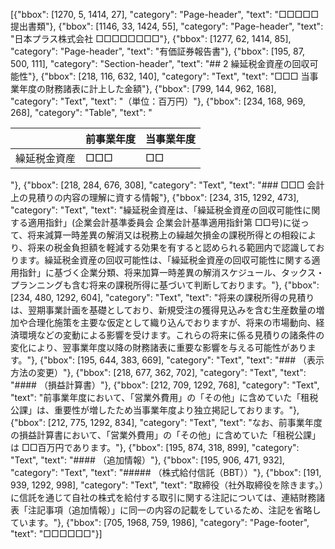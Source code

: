 [{"bbox": [1270, 5, 1414, 27], "category": "Page-header", "text": "□□□□□提出書類"}, {"bbox": [1146, 33, 1424, 55], "category": "Page-header", "text": "日本プラス株式会社 □□□□□□□□"}, {"bbox": [1277, 62, 1414, 85], "category": "Page-header", "text": "有価証券報告書"}, {"bbox": [195, 87, 500, 111], "category": "Section-header", "text": "## 2 繰延税金資産の回収可能性"}, {"bbox": [218, 116, 632, 140], "category": "Text", "text": "□□□ 当事業年度の財務諸表に計上した金額"}, {"bbox": [799, 144, 962, 168], "category": "Text", "text": "（単位：百万円）"}, {"bbox": [234, 168, 969, 268], "category": "Table", "text": "<table><thead><tr><th></th><th>前事業年度</th><th>当事業年度</th></tr></thead><tbody><tr><td>繰延税金資産</td><td>□□□</td><td>□□</td></tr></tbody></table>"}, {"bbox": [218, 284, 676, 308], "category": "Text", "text": "### □□□ 会計上の見積りの内容の理解に資する情報"}, {"bbox": [234, 315, 1292, 473], "category": "Text", "text": "繰延税金資産は、「繰延税金資産の回収可能性に関する適用指針」(企業会計基準委員会 企業会計基準適用指針第 □□号)に従って、将来減算一時差異の解消又は税務上の繰越欠損金の課税所得との相殺により、将来の税金負担額を軽減する効果を有すると認められる範囲内で認識しております。繰延税金資産の回収可能性は、「繰延税金資産の回収可能性に関する適用指針」に基づく企業分類、将来加算一時差異の解消スケジュール、タックス・プランニングも含む将来の課税所得に基づいて判断しております。"}, {"bbox": [234, 480, 1292, 604], "category": "Text", "text": "将来の課税所得の見積りは、翌期事業計画を基礎としており、新規受注の獲得見込みを含む生産数量の増加や合理化施策を主要な仮定として織り込んでおりますが、将来の市場動向、経済環境などの変動による影響を受けます。これらの将来に係る見積りの諸条件の変化により、翌事業年度以降の財務諸表に重要な影響を与える可能性があります。"}, {"bbox": [195, 644, 383, 669], "category": "Text", "text": "### （表示方法の変更）"}, {"bbox": [218, 677, 362, 702], "category": "Text", "text": "#### （損益計算書）"}, {"bbox": [212, 709, 1292, 768], "category": "Text", "text": "前事業年度において、「営業外費用」の「その他」に含めていた「租税公課」は、重要性が増したため当事業年度より独立掲記しております。"}, {"bbox": [212, 775, 1292, 834], "category": "Text", "text": "なお、前事業年度の損益計算書において、「営業外費用」の「その他」に含めていた「租税公課」は □□百万円であります。"}, {"bbox": [195, 874, 318, 899], "category": "Text", "text": "#### （追加情報）"}, {"bbox": [195, 906, 471, 932], "category": "Text", "text": "##### （株式給付信託（BBT））"}, {"bbox": [191, 939, 1292, 998], "category": "Text", "text": "取締役（社外取締役を除きます。）に信託を通じて自社の株式を給付する取引に関する注記については、連結財務諸表「注記事項（追加情報）」に同一の内容の記載をしているため、注記を省略しています。"}, {"bbox": [705, 1968, 759, 1986], "category": "Page-footer", "text": "□□□□□□"}]